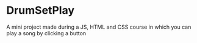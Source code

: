 # DrumSetPlay

A mini project made during a JS, HTML and CSS course in which you can play a song by clicking a button
